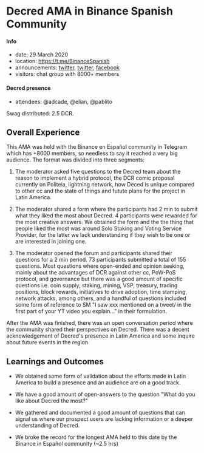 # Decred AMA in Binance Spanish Community

#### Info

- date: 29 March 2020
- location: https://t.me/BinanceSpanish
- announcements: [twitter](https://twitter.com/Decred_ES/status/1243953116963315712), [twitter](https://twitter.com/Decred_ES/status/1244360357843533825), [facebook](https://www.facebook.com/BinanceLatam/posts/672172836658511)
- visitors: chat group with 8000+ members

#### Decred presence

- attendees: @adcade, @elian, @pablito

Swag distributed: 2.5 DCR.

## Overall Experience

This AMA was held with the Binance en Español community in Telegram which has +8000 members, so needless to say it reached a very big audience. The format was divided into three segments:

1. The moderator asked five questions to the Decred team about the reason to implement a hybrid protocol, the DCR comic proposal currently on Politeia, lightning network, how Deced is unique compared to other cc and the state of things and futute plans for the project in Latin America.

2. The moderator shared a form where the participants had 2 min to submit what they liked the most about Decred. 4 participants were rewarded for the most creative answers. We obtained the form and the the thing that people liked the most was around Solo Staking and Voting Service Provider, for the latter we lack understanding if they wish to be one or are interested in joining one.

3. The moderator opened the forum and participants shared their questions for a 2 min period. 73 participants submitted a total of 155 questions. Most questions where open-ended and opinion seeking, mainly about the advantages of DCR against other cc, PoW-PoS protocol, and governance but there was a good amount of specific questions i.e. coin supply, staking, mining, VSP, treasury, trading positions, block rewards, initiatives to drive adoption, time stamping, network attacks, among others, and a handful of questions included some form of reference to SM "I saw xxx mentioned on a tweet/ in the first part of your YT video you explain..." in their formulation.

After the AMA was finished, there was an open conversation period where the community shared their perspectives on Decred. There was a decent acknowledgement of Decred's presence in Latin America and some inquire about future events in the region

## Learnings and Outcomes

- We obtained some form of validation about the efforts made in Latin America to build a presence and an audience are on a good track.

- We have a good amount of open-answers to the question "What do you like about Decred the most?"

- We gathered and documented a good amount of questions that can signal us where our prospect users are lacking information or a deeper understanding of Decred.

- We broke the record for the longest AMA held to this date by the Binance in Español community (~2.5 hrs)
